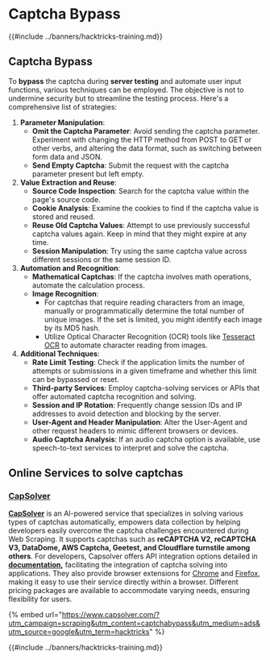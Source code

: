 # Captcha Bypass

{{#include ../banners/hacktricks-training.md}}

## Captcha Bypass

To **bypass** the captcha during **server testing** and automate user input functions, various techniques can be employed. The objective is not to undermine security but to streamline the testing process. Here's a comprehensive list of strategies:

1. **Parameter Manipulation**:
   - **Omit the Captcha Parameter**: Avoid sending the captcha parameter. Experiment with changing the HTTP method from POST to GET or other verbs, and altering the data format, such as switching between form data and JSON.
   - **Send Empty Captcha**: Submit the request with the captcha parameter present but left empty.
2. **Value Extraction and Reuse**:
   - **Source Code Inspection**: Search for the captcha value within the page's source code.
   - **Cookie Analysis**: Examine the cookies to find if the captcha value is stored and reused.
   - **Reuse Old Captcha Values**: Attempt to use previously successful captcha values again. Keep in mind that they might expire at any time.
   - **Session Manipulation**: Try using the same captcha value across different sessions or the same session ID.
3. **Automation and Recognition**:
   - **Mathematical Captchas**: If the captcha involves math operations, automate the calculation process.
   - **Image Recognition**:
     - For captchas that require reading characters from an image, manually or programmatically determine the total number of unique images. If the set is limited, you might identify each image by its MD5 hash.
     - Utilize Optical Character Recognition (OCR) tools like [Tesseract OCR](https://github.com/tesseract-ocr/tesseract) to automate character reading from images.
4. **Additional Techniques**:
   - **Rate Limit Testing**: Check if the application limits the number of attempts or submissions in a given timeframe and whether this limit can be bypassed or reset.
   - **Third-party Services**: Employ captcha-solving services or APIs that offer automated captcha recognition and solving.
   - **Session and IP Rotation**: Frequently change session IDs and IP addresses to avoid detection and blocking by the server.
   - **User-Agent and Header Manipulation**: Alter the User-Agent and other request headers to mimic different browsers or devices.
   - **Audio Captcha Analysis**: If an audio captcha option is available, use speech-to-text services to interpret and solve the captcha.

## Online Services to solve captchas

### [CapSolver](https://www.capsolver.com/?utm_source=google&utm_medium=ads&utm_campaign=scraping&utm_term=hacktricks&utm_content=captchabypass)

[**CapSolver**](https://www.capsolver.com/?utm_source=google&utm_medium=ads&utm_campaign=scraping&utm_term=hacktricks&utm_content=captchabypass) is an AI-powered service that specializes in solving various types of captchas automatically, empowers data collection by helping developers easily overcome the captcha challenges encountered during Web Scraping. It supports captchas such as **reCAPTCHA V2, reCAPTCHA V3, DataDome, AWS Captcha, Geetest, and Cloudflare turnstile among others**. For developers, Capsolver offers API integration options detailed in [**documentation**](https://docs.capsolver.com/?utm_source=github&utm_medium=banner_github&utm_campaign=fcsrv)**,** facilitating the integration of captcha solving into applications. They also provide browser extensions for [Chrome](https://chromewebstore.google.com/detail/captcha-solver-auto-captc/pgojnojmmhpofjgdmaebadhbocahppod) and [Firefox](https://addons.mozilla.org/es/firefox/addon/capsolver-captcha-solver/), making it easy to use their service directly within a browser. Different pricing packages are available to accommodate varying needs, ensuring flexibility for users.

{% embed url="https://www.capsolver.com/?utm_campaign=scraping&utm_content=captchabypass&utm_medium=ads&utm_source=google&utm_term=hacktricks" %}

{{#include ../banners/hacktricks-training.md}}

